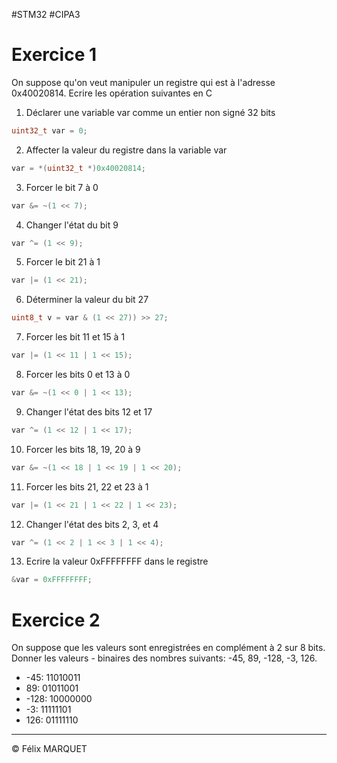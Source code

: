 #STM32 #CIPA3 
# Exercice 1
On suppose qu'on veut manipuler un registre qui est à l'adresse 0x40020814. Ecrire les opération suivantes en C
1. Déclarer une variable var comme un entier non signé 32 bits
```C
uint32_t var = 0;
```
2. Affecter la valeur du registre dans la variable var
```C
var = *(uint32_t *)0x40020814;
```
3. Forcer le bit 7 à 0
```C
var &= ~(1 << 7);
```
4. Changer l'état du bit 9
```C
var ^= (1 << 9);
```
5. Forcer le bit 21 à 1
```C
var |= (1 << 21);
```
6. Déterminer la valeur du bit 27
```C
uint8_t v = var & (1 << 27)) >> 27;
```
7. Forcer les bit 11 et 15 à 1
```C
var |= (1 << 11 | 1 << 15);
```
8. Forcer les bits 0 et 13 à 0
```C
var &= ~(1 << 0 | 1 << 13);
```
9. Changer l'état des bits 12 et 17
```C
var ^= (1 << 12 | 1 << 17);
```
10. Forcer les bits 18, 19, 20 à 9
```C
var &= ~(1 << 18 | 1 << 19 | 1 << 20);
```
11. Forcer les bits 21, 22 et 23 à 1
```C
var |= (1 << 21 | 1 << 22 | 1 << 23);
```
12. Changer l'état des bits 2, 3, et 4
```C
var ^= (1 << 2 | 1 << 3 | 1 << 4);
```
13. Ecrire la valeur 0xFFFFFFFF dans le registre
```C
&var = 0xFFFFFFFF;
```
# Exercice 2
On suppose que les valeurs sont enregistrées en complément à 2 sur 8 bits. Donner les valeurs - binaires des nombres suivants: -45, 89, -128, -3, 126.
- -45: 11010011
- 89: 01011001
- -128: 10000000
- -3: 11111101
- 126: 01111110

---
&copy; Félix MARQUET
